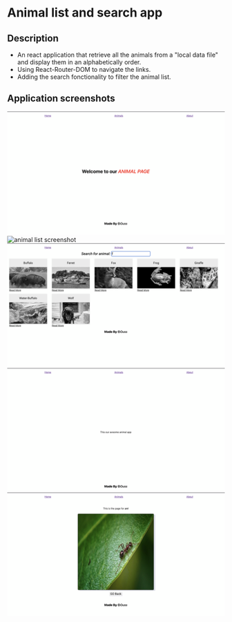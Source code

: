 # Animal list and search app

## Description

- An react application that retrieve all the animals from a "local data file" and display them in an alphabetically order.
- Using React-Router-DOM to navigate the links.
- Adding the search fonctionality to filter the animal list.

## Application screenshots

![landingpage screenshot](screen-1.png)
![animal list screenshot](screenshot-2.png)
![searching screenshot](screenshot-3.png)
![about page screenshot](screenshot-4.png)
![specific animal screenshot](screenshot-5.png)
